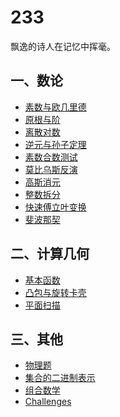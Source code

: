 233
======

飘逸的诗人在记忆中挥毫。
## 一、数论
* <a href="https://github.com/KingJoySaiy/R.O.D./blob/master/Number Theory/素数与欧几里德.md">素数与欧几里德</a><br>
* <a href="https://github.com/KingJoySaiy/R.O.D./blob/master/Number Theory/原根与阶.md">原根与阶</a><br>
* <a href="https://github.com/KingJoySaiy/R.O.D./blob/master/Number Theory/离散对数.md">离散对数</a><br>
* <a href="https://github.com/KingJoySaiy/R.O.D./blob/master/Number Theory/逆元与孙子定理.md">逆元与孙子定理</a><br>
* <a href="https://github.com/KingJoySaiy/R.O.D./blob/master/Number Theory/素数合数测试.md">素数合数测试</a><br>
* <a href="https://github.com/KingJoySaiy/R.O.D./blob/master/Number Theory/莫比乌斯反演.md">莫比乌斯反演</a><br>
* <a href="https://github.com/KingJoySaiy/R.O.D./blob/master/Number Theory/高斯消元.md">高斯消元</a><br>
* <a href="https://github.com/KingJoySaiy/R.O.D./blob/master/Number Theory/整数拆分.md">整数拆分</a><br>
* <a href="https://github.com/KingJoySaiy/R.O.D./blob/master/Number Theory/快速傅立叶变换.md">快速傅立叶变换</a><br>
* <a href="https://github.com/KingJoySaiy/R.O.D./blob/master/Number Theory/斐波那契.md">斐波那契</a><br>
## 二、计算几何
* <a href="https://github.com/KingJoySaiy/R.O.D./tree/master/Computational Geometry/基本函数">基本函数</a><br>
* <a href="https://github.com/KingJoySaiy/R.O.D./blob/master/Computational Geometry/凸包与旋转卡壳.md">凸包与旋转卡壳</a><br>
* <a href="https://github.com/KingJoySaiy/R.O.D./blob/master/Computational Geometry/平面扫描.md">平面扫描</a><br>
## 三、其他
* <a href="https://github.com/KingJoySaiy/R.O.D./blob/master/other/物理题.md">物理题</a><br>
* <a href="https://github.com/KingJoySaiy/R.O.D./blob/master/other/集合的二进制表示.md">集合的二进制表示</a><br>
* <a href="https://github.com/KingJoySaiy/R.O.D./blob/master/other/组合数学.md">组合数学</a><br>
* <a href="https://github.com/KingJoySaiy/R.O.D./tree/master/challenges">Challenges</a><br>


